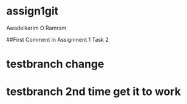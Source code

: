 # assign1git
Awadelkarim O Ramram

##First Comment in Assignment 1 Task 2

# testbranch change

# testbranch 2nd time get it to work 